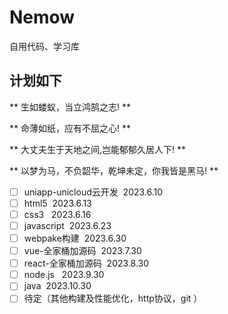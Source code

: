 # Nemow
自用代码、学习库

## 计划如下
** 生如蝼蚁，当立鸿鹄之志! **

** 命薄如纸，应有不屈之心! **

** 大丈夫生于天地之间,岂能郁郁久居人下! **

** 以梦为马，不负韶华，乾坤未定，你我皆是黑马! **

 - [ ] uniapp-unicloud云开发  2023.6.10
 - [ ] html5  2023.6.13
 - [ ] css3   2023.6.16
 - [ ] javascript  2023.6.23
 - [ ] webpake构建  2023.6.30
 - [ ] vue-全家桶加源码  2023.7.30
 - [ ] react-全家桶加源码  2023.8.30
 - [ ] node.js   2023.9.30
 - [ ] java  2023.10.30
 - [ ] 待定（其他构建及性能优化，http协议，git ）